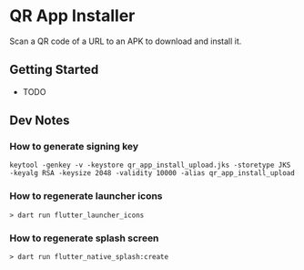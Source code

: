 # QR App Installer

Scan a QR code of a URL to an APK to download and install it.

## Getting Started
- TODO

## Dev Notes

### How to generate signing key
`keytool -genkey -v -keystore qr_app_install_upload.jks -storetype JKS -keyalg RSA -keysize 2048 -validity 10000 -alias qr_app_install_upload`

### How to regenerate launcher icons
`> dart run flutter_launcher_icons`

### How to regenerate splash screen
`> dart run flutter_native_splash:create`